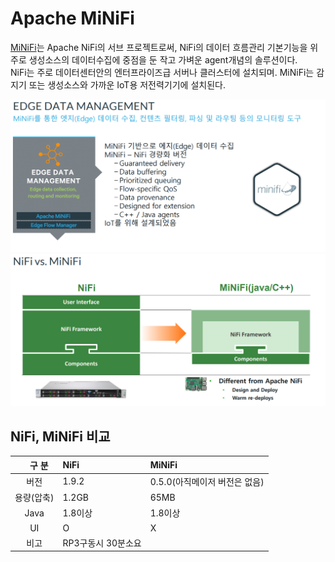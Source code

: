# Apache MiNiFi

[MiNiFi](https://nifi.apache.org/minifi/index.html)는 Apache NiFi의 서브 프로젝트로써, NiFi의 데이터 흐름관리 기본기능을 위주로 생성소스의 데이터수집에 중점을 둔 작고 가벼운 agent개념의 솔루션이다.<br/>
NiFi는 주로 데이터센터안의 엔터프라이즈급 서버나 클러스터에 설치되며. MiNiFi는 감지기 또는 생성소스와 가까운 IoT용 저전력기기에 설치된다.<p/>
<img src="../image/image40.png"></img><br/>
<img src="../image/image41.png"></img><br/>

## NiFi, MiNiFi 비교

| &nbsp;&nbsp;&nbsp; 구 분 | NiFi | MiNiFi |
|:--------:|:--------|:--------|
| 버전 | 1.9.2 | 0.5.0(아직메이저 버전은 없음) |
| 용량(압축) | 1.2GB | 65MB |
| Java | 1.8이상 | 1.8이상 |
| UI | O | X |
| 비고 | RP3구동시 30분소요 | |
